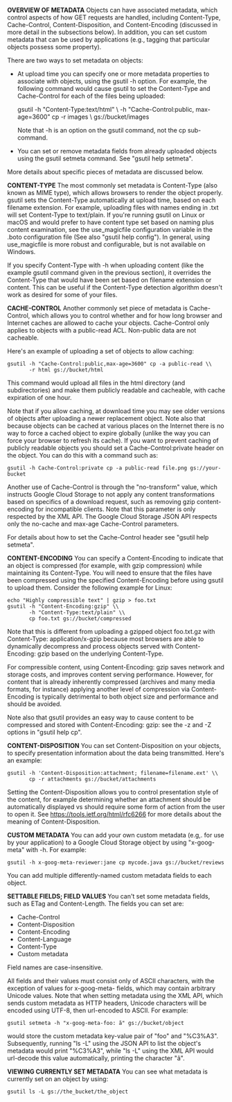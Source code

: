 <B>OVERVIEW OF METADATA</B>
  Objects can have associated metadata, which control aspects of how
  GET requests are handled, including Content-Type, Cache-Control,
  Content-Disposition, and Content-Encoding (discussed in more detail in
  the subsections below). In addition, you can set custom metadata that
  can be used by applications (e.g., tagging that particular objects possess
  some property).

  There are two ways to set metadata on objects:

  - At upload time you can specify one or more metadata properties to
    associate with objects, using the gsutil -h option.  For example, the
    following command would cause gsutil to set the Content-Type and
    Cache-Control for each of the files being uploaded:

      gsutil -h "Content-Type:text/html" \\
             -h "Cache-Control:public, max-age=3600" cp -r images \\
             gs://bucket/images

    Note that -h is an option on the gsutil command, not the cp sub-command.

  - You can set or remove metadata fields from already uploaded objects using
    the gsutil setmeta command. See "gsutil help setmeta".

  More details about specific pieces of metadata are discussed below.


<B>CONTENT-TYPE</B>
  The most commonly set metadata is Content-Type (also known as MIME type),
  which allows browsers to render the object properly. gsutil sets the
  Content-Type automatically at upload time, based on each filename extension.
  For example, uploading files with names ending in .txt will set Content-Type
  to text/plain. If you're running gsutil on Linux or macOS and would prefer to
  have content type set based on naming plus content examination, see the
  use_magicfile configuration variable in the .boto configuration file (See
  also "gsutil help config"). In general, using use_magicfile is more robust
  and configurable, but is not available on Windows.

  If you specify Content-Type with -h when uploading content (like the
  example gsutil command given in the previous section), it overrides the
  Content-Type that would have been set based on filename extension or content.
  This can be useful if the Content-Type detection algorithm doesn't work as
  desired for some of your files.


<B>CACHE-CONTROL</B>
  Another commonly set piece of metadata is Cache-Control, which allows
  you to control whether and for how long browser and Internet caches are
  allowed to cache your objects. Cache-Control only applies to objects with
  a public-read ACL. Non-public data are not cacheable.

  Here's an example of uploading a set of objects to allow caching:

    gsutil -h "Cache-Control:public,max-age=3600" cp -a public-read \\
           -r html gs://bucket/html

  This command would upload all files in the html directory (and subdirectories)
  and make them publicly readable and cacheable, with cache expiration of
  one hour.

  Note that if you allow caching, at download time you may see older versions
  of objects after uploading a newer replacement object. Note also that because
  objects can be cached at various places on the Internet there is no way to
  force a cached object to expire globally (unlike the way you can force your
  browser to refresh its cache). If you want to prevent caching of publicly
  readable objects you should set a Cache-Control:private header on the object.
  You can do this with a command such as:

    gsutil -h Cache-Control:private cp -a public-read file.png gs://your-bucket

  Another use of Cache-Control is through the "no-transform" value,
  which instructs Google Cloud Storage to not apply any content transformations
  based on specifics of a download request, such as removing gzip
  content-encoding for incompatible clients.  Note that this parameter is only
  respected by the XML API. The Google Cloud Storage JSON API respects only the
  no-cache and max-age Cache-Control parameters.

  For details about how to set the Cache-Control header see
  "gsutil help setmeta".


<B>CONTENT-ENCODING</B>
  You can specify a Content-Encoding to indicate that an object is compressed
  (for example, with gzip compression) while maintaining its Content-Type.
  You will need to ensure that the files have been compressed using the
  specified Content-Encoding before using gsutil to upload them. Consider the
  following example for Linux:

    echo "Highly compressible text" | gzip > foo.txt
    gsutil -h "Content-Encoding:gzip" \\
           -h "Content-Type:text/plain" \\
           cp foo.txt gs://bucket/compressed

  Note that this is different from uploading a gzipped object foo.txt.gz with
  Content-Type: application/x-gzip because most browsers are able to
  dynamically decompress and process objects served with Content-Encoding: gzip
  based on the underlying Content-Type.

  For compressible content, using Content-Encoding: gzip saves network and
  storage costs, and improves content serving performance. However, for content
  that is already inherently compressed (archives and many media formats, for
  instance) applying another level of compression via Content-Encoding is
  typically detrimental to both object size and performance and should be
  avoided.

  Note also that gsutil provides an easy way to cause content to be compressed
  and stored with Content-Encoding: gzip: see the -z and -Z options in
  "gsutil help cp".


<B>CONTENT-DISPOSITION</B>
  You can set Content-Disposition on your objects, to specify presentation
  information about the data being transmitted. Here's an example:

    gsutil -h 'Content-Disposition:attachment; filename=filename.ext' \\
           cp -r attachments gs://bucket/attachments

  Setting the Content-Disposition allows you to control presentation style
  of the content, for example determining whether an attachment should be
  automatically displayed vs should require some form of action from the user to
  open it.  See https://tools.ietf.org/html/rfc6266
  for more details about the meaning of Content-Disposition.


<B>CUSTOM METADATA</B>
  You can add your own custom metadata (e.g,. for use by your application)
  to a Google Cloud Storage object by using "x-goog-meta" with -h. For example:

    gsutil -h x-goog-meta-reviewer:jane cp mycode.java gs://bucket/reviews

  You can add multiple differently-named custom metadata fields to each object.


<B>SETTABLE FIELDS; FIELD VALUES</B>
  You can't set some metadata fields, such as ETag and Content-Length. The
  fields you can set are:

  - Cache-Control
  - Content-Disposition
  - Content-Encoding
  - Content-Language
  - Content-Type
  - Custom metadata

  Field names are case-insensitive.

  All fields and their values must consist only of ASCII characters, with the
  exception of values for x-goog-meta- fields, which may contain arbitrary
  Unicode values. Note that when setting metadata using the XML API, which sends
  custom metadata as HTTP headers, Unicode characters will be encoded using
  UTF-8, then url-encoded to ASCII. For example:

    gsutil setmeta -h "x-goog-meta-foo: ã" gs://bucket/object

  would store the custom metadata key-value pair of "foo" and "%C3%A3".
  Subsequently, running "ls -L" using the JSON API to list the object's metadata
  would print "%C3%A3", while "ls -L" using the XML API would url-decode this
  value automatically, printing the character "ã".


<B>VIEWING CURRENTLY SET METADATA</B>
  You can see what metadata is currently set on an object by using:

    gsutil ls -L gs://the_bucket/the_object